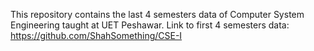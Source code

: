 This repository contains the last 4 semesters data of Computer System Engineering taught at UET Peshawar.
Link to first 4 semesters data: https://github.com/ShahSomething/CSE-I

